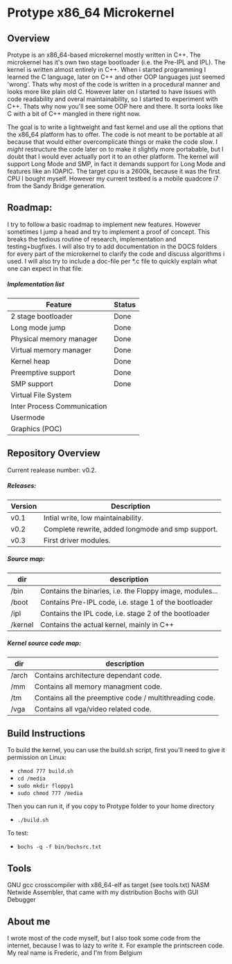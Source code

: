 Protype x86_64 Microkernel
==========================
Overview
--------
Protype is an x86_64-based microkernel mostly written in C++. The microkernel has it's own two stage bootloader (i.e. the Pre-IPL and IPL). The kernel is written almost entirely in C++. When i started programming I learned the C language, later on C++ and other OOP languages just seemed 'wrong'. Thats why most of the code is written in a procedural manner and looks more like plain old C. However later on I started to have issues with code readability and overal maintainability, so I started to experiment with C++. Thats why now you'll see some OOP here and there. It sorta looks like C with a bit of C++ mangled in there right now.

The goal is to write a lightweight and fast kernel and use all the options that the x86_64 platform has to offer. The code is not meant to be portable at all because that would either overcomplicate things or make the code slow. I *might* restructure the code later on to make it slightly more portabable, but I doubt that I would ever actually port it to an other platform. The kernel will support Long Mode and SMP, in fact it demands support for Long Mode and features like an IOAPIC. The target cpu is a 2600k, because it was the first CPU I bought myself. However my current testbed is a mobile quadcore i7 from the Sandy Bridge generation.

Roadmap:
--------
I try to follow a basic roadmap to implement new features. However sometimes I jump a head and try to implement a proof of concept.
This breaks the tedious routine of research, implementation and testing+bugfixes. I will also try to add documentation in the DOCS folders for every part of the microkernel to clarify the code and discuss algorithms i used. I will also try to include a doc-file per *.c file to quickly explain what one can expect in that file.

##### Implementation list
| Feature | Status    |
| -------------------------------------------------  | ------ |
| 2 stage bootloader  | Done |
| Long mode jump  |Done  |
| Physical memory manager  | Done |
| Virtual memory manager  | Done |
| Kernel heap  | Done |
| Preemptive support  | Done |
| SMP support  | Done |
| Virtual File System  |  |
| Inter Process Communication  |  |
| Usermode  |  |
| Graphics (POC)  |  |

Repository Overview
-------------------
Current realease number: v0.2.

##### Releases:

| Version | Description                                       |
| ------  | ------------------------------------------------- |
| v0.1    | Intial write, low maintainability.                |
| v0.2    | Complete rewrite, added longmode and smp support. |
| v0.3    | First driver modules.                             |

##### Source map:

| dir | description                                       |
| ------  | ------------------------------------------------- |
| /bin    | Contains the binaries, i.e. the Floppy image, modules...               |
| /boot    | Contains Pre-IPL code, i.e. stage 1 of the bootloader |
| /ipl    | Contains the IPL code, i.e. stage 2 of the bootloader    | 
| /kernel    | Contains the actual kernel, mainly in C++  |

##### Kernel source code map:

| dir | description                                       |
| ------  | ------------------------------------------------- |
| /arch    | Contains architecture dependant code.               |
| /mm    | Contains all memory managment code. |
| /tm    | Contains all the preemptive code / multithreading code.    | 
| /vga    | Contains all vga/video related code.  |

Build Instructions
------------------
To build the kernel, you can use the build.sh script, first you'll need to give it permission on Linux:
* `chmod 777 build.sh`
* `cd /media`
* `sudo mkdir floppy1`
* `sudo chmod 777 /media`

Then you can run it, if you copy to Protype folder to your home directory
* `./build.sh`

To test:
* `bochs -q -f bin/bochsrc.txt`

Tools
-----
GNU gcc crosscompiler with x86_64-elf as target (see tools.txt)
NASM Netwide Assembler, that came with my distribution
Bochs with GUI Debugger

About me
--------
I wrote most of the code myself, but I also took some code from the internet, because I was to lazy to write it.
For example the printscreen code. My real name is Frederic, and I'm from Belgium
